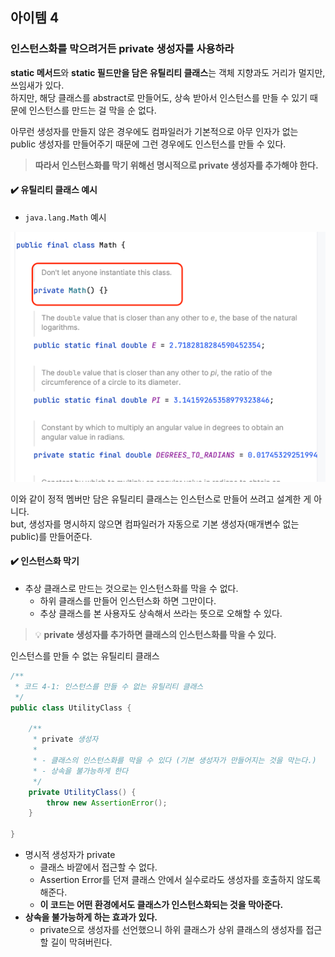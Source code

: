 ## 아이템 4
### 인스턴스화를 막으려거든 private 생성자를 사용하라

**static 메서드**와 **static 필드만을 담은 유틸리티 클래스**는 객체 지향과도 거리가 멀지만, 쓰임새가 있다.  
하지만, 해당 클래스를 abstract로 만들어도, 상속 받아서 인스턴스를 만들 수 있기 때문에 인스턴스를 만드는 걸 막을 순 없다.  

아무런 생성자를 만들지 않은 경우에도 컴파일러가 기본적으로 아무 인자가 없는 public 생성자를 만들어주기 때문에 그런 경우에도 인스턴스를 만들 수 있다.  

> **따라서 인스턴스화를 막기 위해선 명시적으로 private 생성자를 추가해야 한다.**  


#### ✔️ 유틸리티 클래스 예시

* `java.lang.Math` 예시

![img.png](img.png)

이와 같이 정적 멤버만 담은 유틸리티 클래스는 인스턴스로 만들어 쓰려고 설계한 게 아니다.  
but, 생성자를 명시하지 않으면 컴파일러가 자동으로 기본 생성자(매개변수 없는 public)를 만들어준다.  


#### ✔️ 인스턴스화 막기

* 추상 클래스로 만드는 것으로는 인스턴스화를 막을 수 없다.
  * 하위 클래스를 만들어 인스턴스화 하면 그만이다.
  * 추상 클래스를 본 사용자도 상속해서 쓰라는 뜻으로 오해할 수 있다.

> 💡 **private 생성자를 추가하면 클래스의 인스턴스화를 막을 수 있다.**

인스턴스를 만들 수 없는 유틸리티 클래스

```java
/**
 * 코드 4-1: 인스턴스를 만들 수 없는 유틸리티 클래스
 */
public class UtilityClass {

    /**
     * private 생성자
     *
     * - 클래스의 인스턴스화를 막을 수 있다 (기본 생성자가 만들어지는 것을 막는다.)
     * - 상속을 불가능하게 한다
     */
    private UtilityClass() {
        throw new AssertionError();
    }

}
```

* 명시적 생성자가 private
  * 클래스 바깥에서 접근할 수 없다.
  * Assertion Error를 던져 클래스 안에서 실수로라도 생성자를 호출하지 않도록 해준다.
  * **이 코드는 어떤 환경에서도 클래스가 인스턴스화되는 것을 막아준다.**
* **상속을 불가능하게 하는 효과가 있다.**
  * private으로 생성자를 선언했으니 하위 클래스가 상위 클래스의 생성자를 접근할 길이 막혀버린다.